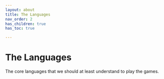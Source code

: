 ```yaml
---
layout: about
title: The Languages
nav_order: 2
has_children: true
has_toc: true

---
```


# The Languages


The core languages that we should at least understand to play the games.
